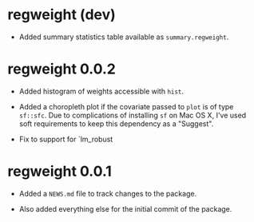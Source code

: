 # regweight (dev)

* Added summary statistics table available as `summary.regweight`.

# regweight 0.0.2

* Added histogram of weights accessible with `hist`.

* Added a choropleth plot if the covariate passed to `plot` is of type `sf::sfc`. Due to complications of installing `sf` on Mac OS X, I've used soft requirements to keep this dependency as a "Suggest".

* Fix to support for `lm_robust

# regweight 0.0.1

* Added a `NEWS.md` file to track changes to the package.

* Also added everything else for the initial commit of the package.